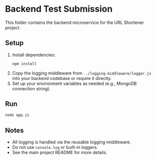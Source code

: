 # Backend Test Submission

This folder contains the backend microservice for the URL Shortener project.

## Setup

1. Install dependencies:
   ```sh
   npm install
   ```
2. Copy the logging middleware from `../logging-middleware/logger.js` into your backend codebase or require it directly.
3. Set up your environment variables as needed (e.g., MongoDB connection string).

## Run

```sh
node app.js
```

## Notes
- All logging is handled via the reusable logging middleware.
- Do not use `console.log` or built-in loggers.
- See the main project README for more details.
